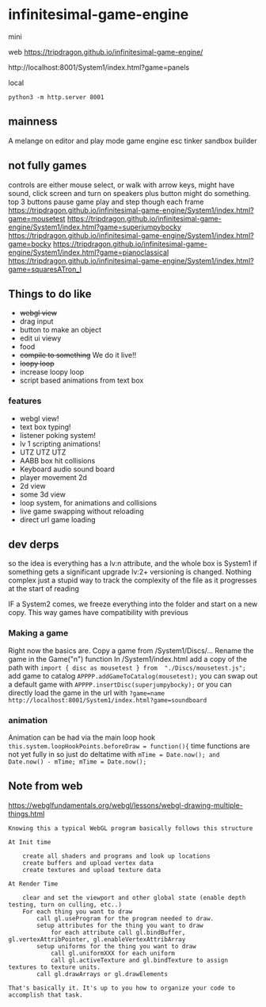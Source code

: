 
# infinitesimal-game-engine
mini

web
https://tripdragon.github.io/infinitesimal-game-engine/

http://localhost:8001/System1/index.html?game=panels

local
```
python3 -m http.server 8001
```

## mainness
A melange on editor and play mode game engine esc tinker sandbox builder


## not fully games
controls are either mouse select, or walk with arrow keys, might have sound, click screen and turn on speakers
plus button might do something. top 3 buttons pause game play and step though each frame
https://tripdragon.github.io/infinitesimal-game-engine/System1/index.html?game=mousetest
https://tripdragon.github.io/infinitesimal-game-engine/System1/index.html?game=superjumpybocky
https://tripdragon.github.io/infinitesimal-game-engine/System1/index.html?game=bocky
https://tripdragon.github.io/infinitesimal-game-engine/System1/index.html?game=pianoclassical
https://tripdragon.github.io/infinitesimal-game-engine/System1/index.html?game=squaresATron_I


## Things to do like

* ~~webgl view~~
* drag input
* button to make an object
* edit ui viewy
* food
* ~~compile to something~~ We do it live!!
* ~~loopy loop~~
* increase loopy loop
* script based animations from text box

### features
* webgl view!
* text box typing!
* listener poking system!
* lv 1 scripting animations!
* UTZ UTZ UTZ
* AABB box hit collisions
* Keyboard audio sound board
* player movement 2d
* 2d view
* some 3d view
* loop system, for animations and collisions
* live game swapping without reloading
* direct url game loading





## dev derps
so the idea is everything has a lv:n attribute, and the whole box is System1
if something gets a significant upgrade lv:2+ versioning is changed. Nothing complex just a stupid way to track the complexity of the file as it progresses at the start of reading

IF a System2 comes, we freeze everything into the folder and start on a new copy.
This way games have compatibility with previous


### Making a game
Right now the basics are. Copy a game from /System1/Discs/...
Rename the game in the Game("n") function
In /System1/index.html
add a copy of the path with ```import { disc as mousetest } from  "./Discs/mousetest.js";```
add game to catalog ```APPPP.addGameToCatalog(mousetest);```
you can swap out a default game with ```APPPP.insertDisc(superjumpybocky);```
or you can directly load the game in the url with ```?game=name```
```http://localhost:8001/System1/index.html?game=soundboard```

### animation
Animation can be had via the main loop hook
```this.system.loopHookPoints.beforeDraw = function(){```
time functions are not yet fully in so just do deltatime with
```mTime = Date.now(); and Date.now() - mTime; mTime = Date.now();```




## Note from web
https://webglfundamentals.org/webgl/lessons/webgl-drawing-multiple-things.html
```
Knowing this a typical WebGL program basically follows this structure

At Init time

    create all shaders and programs and look up locations
    create buffers and upload vertex data
    create textures and upload texture data

At Render Time

    clear and set the viewport and other global state (enable depth testing, turn on culling, etc..)
    For each thing you want to draw
        call gl.useProgram for the program needed to draw.
        setup attributes for the thing you want to draw
            for each attribute call gl.bindBuffer, gl.vertexAttribPointer, gl.enableVertexAttribArray
        setup uniforms for the thing you want to draw
            call gl.uniformXXX for each uniform
            call gl.activeTexture and gl.bindTexture to assign textures to texture units.
        call gl.drawArrays or gl.drawElements

That's basically it. It's up to you how to organize your code to accomplish that task.

```
